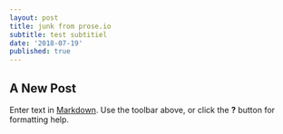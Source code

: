 ```yaml
---
layout: post
title: junk from prose.io
subtitle: test subtitiel
date: '2018-07-19'
published: true
---
```

## A New Post

Enter text in [Markdown](https://daringfireball.net/projects/markdown/). Use the toolbar above, or click the **?** button for formatting help.
